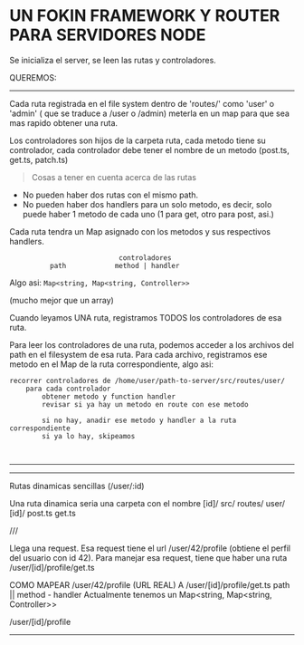 # UN FOKIN FRAMEWORK Y ROUTER PARA SERVIDORES NODE
Se inicializa el server, se leen las rutas y controladores.

QUEREMOS:

---

Cada ruta registrada en el file system dentro de 'routes/' como 'user' o 'admin' ( que se
traduce a /user o /admin) meterla en un map para que sea mas rapido
obtener una ruta.

Los controladores son hijos de la carpeta ruta, cada metodo tiene su
controlador, cada controlador debe tener el nombre de un metodo
(post.ts, get.ts, patch.ts)

> Cosas a tener en cuenta acerca de las rutas
- No pueden haber dos rutas con el mismo path.
- No pueden haber dos handlers para un solo metodo, es decir, solo
puede haber 1 metodo de cada uno (1 para get, otro para post, asi.)


Cada ruta tendra un Map asignado con los metodos y sus respectivos
handlers.
            
                               controladores   
              path            method | handler
Algo asi: ```Map<string, Map<string, Controller>>```

(mucho mejor que un array)

 Cuando leyamos UNA ruta, registramos TODOS los controladores de esa
ruta.

Para leer los controladores de una ruta, podemos acceder a los
archivos del path en el filesystem de esa ruta.
Para cada archivo, registramos ese metodo en el Map de la ruta
correspondiente, algo asi:

```
recorrer controladores de /home/user/path-to-server/src/routes/user/
    para cada controlador
        obtener metodo y function handler
        revisar si ya hay un metodo en route con ese metodo
        
        si no hay, anadir ese metodo y handler a la ruta correspondiente
        si ya lo hay, skipeamos



```

---

---
Rutas dinamicas sencillas (/user/:id)

Una ruta dinamica seria una carpeta con el nombre [id]/
src/
    routes/
        user/
            [id]/
                post.ts
                get.ts



///

Llega una request. Esa request tiene el url /user/42/profile (obtiene
el perfil del usuario con id 42).
Para manejar esa request, tiene que haber una ruta
/user/[id]/profile/get.ts

COMO MAPEAR /user/42/profile (URL REAL) A /user/[id]/profile/get.ts
                            path || method - handler
Actualmente tenemos un Map<string, Map<string, Controller>>

/user/[id]/profile



---

